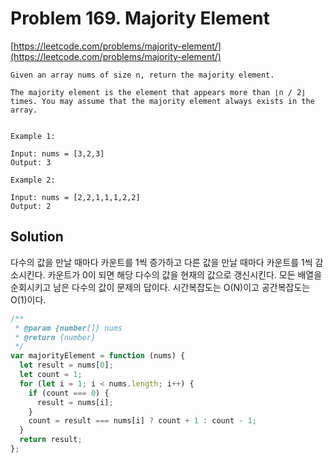 # Problem 169. Majority Element

[https://leetcode.com/problems/majority-element/](https://leetcode.com/problems/majority-element/)

```
Given an array nums of size n, return the majority element.

The majority element is the element that appears more than ⌊n / 2⌋ times. You may assume that the majority element always exists in the array.


Example 1:

Input: nums = [3,2,3]
Output: 3

Example 2:

Input: nums = [2,2,1,1,1,2,2]
Output: 2
```

## Solution

다수의 값을 만날 때마다 카운트를 1씩 증가하고 다른 값을 만날 때마다 카운트를 1씩 감소시킨다. 카운트가 0이 되면 해당 다수의 값을 현재의 값으로 갱신시킨다. 모든 배열을 순회시키고 남은 다수의 값이 문제의 답이다. 시간복잡도는 O(N)이고 공간복잡도는 O(1)이다.

```js
/**
 * @param {number[]} nums
 * @return {number}
 */
var majorityElement = function (nums) {
  let result = nums[0];
  let count = 1;
  for (let i = 1; i < nums.length; i++) {
    if (count === 0) {
      result = nums[i];
    }
    count = result === nums[i] ? count + 1 : count - 1;
  }
  return result;
};
```
